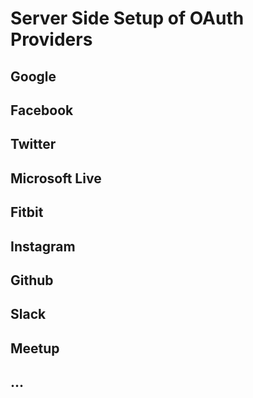 # Server Side Setup of OAuth Providers

## Google

## Facebook

## Twitter

## Microsoft Live

## Fitbit

## Instagram

## Github

## Slack

## Meetup

## ...